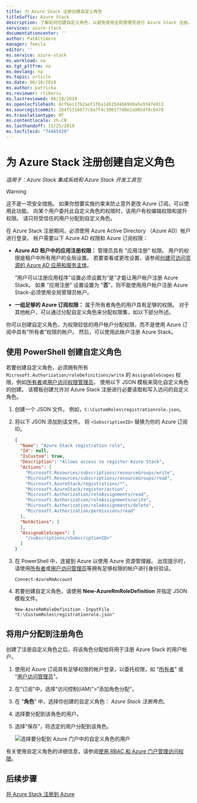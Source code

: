 ```yaml
---
title: 为 Azure Stack 注册创建自定义角色
titleSuffix: Azure Stack
description: 了解如何创建自定义角色，以避免使用全局管理员进行 Azure Stack 注册。
services: azure-stack
documentationcenter: ''
author: PatAltimore
manager: femila
editor: ''
ms.service: azure-stack
ms.workload: na
ms.tgt_pltfrm: na
ms.devlang: na
ms.topic: article
ms.date: 06/10/2019
ms.author: patricka
ms.reviewer: rtiberiu
ms.lastreviewed: 06/10/2019
ms.openlocfilehash: 0cfbec17b2aef1f6a14615d4b69d8a5e9347e913
ms.sourcegitcommit: 284f5316677c9a7f4c300177d0e2a905df8cb478
ms.translationtype: MT
ms.contentlocale: zh-CN
ms.lasthandoff: 11/25/2019
ms.locfileid: "74465420"
---
```

# <a name="create-a-custom-role-for-azure-stack-registration"></a>为 Azure Stack 注册创建自定义角色

*适用于：Azure Stack 集成系统和 Azure Stack 开发工具包*

> [!WARNING]
> 这不是一项安全措施。 如果你想要实施约束来防止意外更改 Azure 订阅，可以使用此功能。 向某个用户委托此自定义角色的权限时，该用户有权编辑权限和提升权限。 请只将受信任的用户分配到自定义角色。

在 Azure Stack 注册期间，必须使用 Azure Active Directory （Azure AD）帐户进行登录。 帐户需要以下 Azure AD 权限和 Azure 订阅权限：

* **Azure AD 租户中的应用注册权限：** 管理员具有 "应用注册" 权限。 用户的权限是租户中所有用户的全局设置。 若要查看或更改设置，请参阅[创建可访问资源的 Azure AD 应用和服务主体](/azure/active-directory/develop/howto-create-service-principal-portal#required-permissions)。

    “用户可以注册应用程序”设置必须设置为“是”才能让用户帐户注册 Azure Stack。 如果 "应用注册" 设置设置为 "**否**"，则不能使用用户帐户注册 Azure Stack-必须使用全局管理员帐户。

* **一组足够的 Azure 订阅权限：** 属于所有者角色的用户具有足够的权限。 对于其他帐户，可以通过分配自定义角色来分配权限集，如以下部分所述。

你可以创建自定义角色，为权限较低的用户帐户分配权限，而不是使用 Azure 订阅中具有“所有者”权限的帐户。 然后，可以使用此帐户注册 Azure Stack。

## <a name="create-a-custom-role-using-powershell"></a>使用 PowerShell 创建自定义角色

若要创建自定义角色，必须拥有所有 `Microsoft.Authorization/roleDefinitions/write` 的 `AssignableScopes` 权限，例如[所有者](/azure/role-based-access-control/built-in-roles#owner)或[用户访问权限管理员](/azure/role-based-access-control/built-in-roles#user-access-administrator)。 使用以下 JSON 模板来简化自定义角色的创建。 该模板创建允许对 Azure Stack 注册进行必要读取和写入访问的自定义角色。

1. 创建一个 JSON 文件。 例如，`C:\CustomRoles\registrationrole.json`。
2. 将以下 JSON 添加到该文件。 将 `<SubscriptionID>` 替换为你的 Azure 订阅 ID。

    ```json
    {
      "Name": "Azure Stack registration role",
      "Id": null,
      "IsCustom": true,
      "Description": "Allows access to register Azure Stack",
      "Actions": [
        "Microsoft.Resources/subscriptions/resourceGroups/write",
        "Microsoft.Resources/subscriptions/resourceGroups/read",
        "Microsoft.AzureStack/registrations/*",
        "Microsoft.AzureStack/register/action",
        "Microsoft.Authorization/roleAssignments/read",
        "Microsoft.Authorization/roleAssignments/write",
        "Microsoft.Authorization/roleAssignments/delete",
        "Microsoft.Authorization/permissions/read"
      ],
      "NotActions": [
      ],
      "AssignableScopes": [
        "/subscriptions/<SubscriptionID>"
      ]
    }
    ```

3. 在 PowerShell 中，连接到 Azure 以使用 Azure 资源管理器。 出现提示时，请使用[所有者](/azure/role-based-access-control/built-in-roles#owner)或[用户访问管理员](/azure/role-based-access-control/built-in-roles#user-access-administrator)等拥有足够权限的帐户进行身份验证。

    ```azurepowershell
    Connect-AzureRmAccount
    ```

4. 若要创建自定义角色，请使用 **New-AzureRmRoleDefinition** 并指定 JSON 模板文件。

    ``` azurepowershell
    New-AzureRmRoleDefinition -InputFile "C:\CustomRoles\registrationrole.json"
    ```

## <a name="assign-a-user-to-registration-role"></a>将用户分配到注册角色

创建了注册自定义角色之后，将该角色分配给将用于注册 Azure Stack 的用户帐户。

1. 使用对 Azure 订阅具有足够权限的帐户登录，以委托权限，如 "[所有者](/azure/role-based-access-control/built-in-roles#owner)" 或 "[用户访问管理员](/azure/role-based-access-control/built-in-roles#user-access-administrator)"。
2. 在“订阅”中，选择“访问控制(IAM)”>“添加角色分配”。
3. 在 "**角色**" 中，选择你创建的自定义角色： *Azure Stack 注册角色*。
4. 选择要分配到该角色的用户。
5. 选择“保存”，将选定的用户分配到该角色。

    ![选择要分配到 Azure 门户中的自定义角色的用户](media/azure-stack-registration-role/assign-role.png)

有关使用自定义角色的详细信息，请参阅[使用 RBAC 和 Azure 门户管理访问权限](/azure/role-based-access-control/role-assignments-portal)。

## <a name="next-steps"></a>后续步骤

[将 Azure Stack 注册到 Azure](azure-stack-registration.md)
